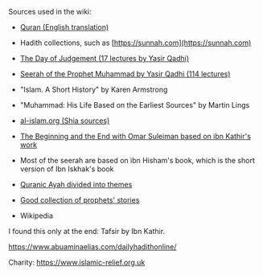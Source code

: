 Sources used in the wiki:
* [Quran (English translation)](https://quran.com/1)
* Hadith collections, such as [https://sunnah.com](https://sunnah.com)
* [The Day of Judgement (17 lectures by Yasir Qadhi)](https://www.youtube.com/playlist?list=PLYZxc42QNctXqgEpxF8L-ZItU3uBAjtOR)
* [Seerah of the Prophet Muhammad by Yasir Qadhi (114 lectures)](https://www.youtube.com/watch?v=VOUp3ZZ9t3A&list=PLAEA99D24CA2F9A8F)
* "Islam. A Short History" by Karen Armstrong
* "Muhammad: His Life Based on the Earliest Sources" by Martin Lings
* [al-islam.org (Shia sources)](https://www.al-islam.org/day-judgement-sayyid-saeed-akhtar-rizvi)
* [The Beginning and the End with Omar Suleiman based on ibn Kathir's work](https://www.youtube.com/playlist?list=PLutdSTmJ7bALsUhQRrcMIMLXbG6GPXpGv)
* Most of the seerah are based on ibn Hisham's book, which is the short version of Ibn Iskhak's book
* [Quranic Ayah divided into themes](https://quranverses.net/category/the-pillars-of-faith/)
* [Good collection of prophets' stories](https://www.alim.org/history/prophet-stories/1/)


* Wikipedia

I found this only at the end: Tafsir by Ibn Kathir.

https://www.abuaminaelias.com/dailyhadithonline/

Charity: https://www.islamic-relief.org.uk
